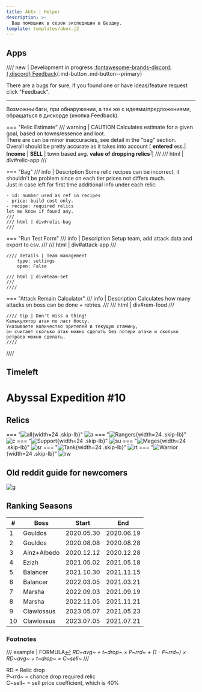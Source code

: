 ```yaml
---
title: AbEx | Helper
description: >-
  Ваш помощник в сезон экспедиции в Бездну.
template: templates/abex.j2
---
```


## Apps

//// new | Development in progress [:fontawesome-brands-discord:{.discord} Feedback](https://discord.gg/xjJavhAvv6){.md-button .md-button--primary}

There are a bugs for sure, if you found one or have ideas/feature request click "Feedback".

---

Возможны баги, при обнаружении, а так же с идеями/предложениями, обращаться в дискорде (кнопка Feedback).  

=== "Relic Estimate"
    /// warning | CAUTION
    Calculates estimate for a given goal, based on towns/essence and loot.  
    There are can be minor inaccuracies, see detail in the "bag" section.  
    Overall should be pretty accurate as it takes into account [ **entered** ess.| **Income** | **SELL** | town based avg. **value of dropping relics**<sup id="sp1"><a href="#fn1">1</a></sup>]
    ///
    /// html | div#relic-app
    ///

=== "Bag"
    /// info | Description
    Some relic recipes can be incorrect, it shouldn't be problem since on each tier prices not differs much.  
    Just in case left for first time additional info under each relic:  

    - id: number used as ref in recipes
    - price: build cost only.
    - recipe: required relics
    let me know if found any.
    ///
    /// html | div#relic-bag
    ///

=== "Run Test Form"
    /// info | Description
    Setup team, add attack data and export to csv.
    ///
    /// html | div#attack-app
    ///

    //// details | Team management
        type: settings
        open: False

    /// html | div#team-set
    ///
    ////

=== "Attack Remain Calculator"
    /// info | Description
    Calculates how many attacks on boss can be done + retries.
    ///
    /// html | div#rem-food
    ///

    //// tip | Don't miss a thing!
    Калькулятор атак по ласт боссу.  
    Указываете количество зрителей и текущую стамину,  
    он считает сколько атак можно сделать без потери атаки и сколько ретраев можно сделать.
    ////
////

## Timeleft

<div id="main-event">
  <h1>
    Abyssal Expedition #10
  </h1>
  <div class="main-container">
    <span id="start"></span>
    <span id="silent"></span>
    <span id="left"></span>
  </div>
</div>

## Relics

=== "![all](/afk.GG/assets/icons/tree/hero_tag_all.png){width=24 .skip-lb}"
    ![a][rela]
=== "![Rangers](/afk.GG/assets/icons/tree/tree-celerity.png){width=24 .skip-lb}"
    ![c][relcel]
=== "![Support](/afk.GG/assets/icons/tree/tree-support.png){width=24 .skip-lb}"
    ![su][relsup]
=== "![Mages](/afk.GG/assets/icons/tree/tree-mage.png){width=24 .skip-lb}"
    ![sr][relsor]
=== "![Tank](/afk.GG/assets/icons/tree/tree-fort.png){width=24 .skip-lb}"
    ![rt][reltan]
=== "![Warrior ](/afk.GG/assets/icons/tree/tree-might.png){width=24 .skip-lb}"
    ![rw][relwar]

## Old reddit guide for newcomers

![g][nb]

## Ranking Seasons

| #  | Boss        | Start      | End        |
|----|-------------|------------|------------|
| 1  | Gouldos     | 2020.05.30 | 2020.06.19 |
| 2  | Gouldos     | 2020.08.08 | 2020.08.28 |
| 3  | Ainz+Albedo | 2020.12.12 | 2020.12.28 |
| 4  | Ezizh       | 2021.05.02 | 2021.05.18 |
| 5  | Balancer    | 2021.10.30 | 2021.11.15 |
| 6  | Balancer    | 2022.03.05 | 2021.03.21 |
| 7  | Marsha      | 2022.09.03 | 2021.09.19 |
| 8  | Marsha      | 2022.11.05 | 2021.11.21 |
| 9  | Clawlossus  | 2023.05.07 | 2021.05.23 |
| 10 | Clawlossus  | 2023.07.05 | 2021.07.21 |

### Footnotes

/// example | FORMULA<a id="fn1" href="#sp1">↩︎</a>
*RD~avg~ ÷ t~drop~ × P~rrd~  + (1 - P~rrd~) × RD~avg~ ÷ t~drop~ × C~sell~*
///

RD = Relic drop  
P~rrd~ = chance drop required relic  
C~sell~ = sell price coefficient, which is 40%

[nb]: https://media.discordapp.net/attachments/1128524376929742879/1128524655804825690/aenewbieguide.webp
[rela]: https://media.discordapp.net/attachments/1128524376929742879/1128524476540260444/all.jpg
[relcel]: https://media.discordapp.net/attachments/1128524376929742879/1128524477207171082/celerity.jpg
[relsup]: https://media.discordapp.net/attachments/1128524376929742879/1128524477723054220/image6.jpg
[relsor]: https://media.discordapp.net/attachments/1128524376929742879/1128524478964580503/sorc.jpg
[reltan]: https://media.discordapp.net/attachments/1128524376929742879/1128524480143179866/tanks.jpg
[relwar]: https://media.discordapp.net/attachments/1128524376929742879/1128524480642302093/war.jpg
